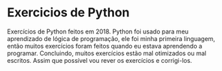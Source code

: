 # Exercicios de Python

Exercícios de Python feitos em 2018.
Python foi usado para meu aprendizado de lógica de programação, ele foi minha primeira linguagem, então muitos exercícios foram feitos quando eu estava aprendendo a programar. Concluindo, muitos exercícios estão mal otimizados ou mal escritos.
Assim que possível vou rever os exercícios e corrigi-los.
